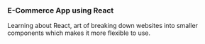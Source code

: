### E-Commerce App using React

Learning about React, art of breaking down websites into smaller components which makes it more flexible to use.
